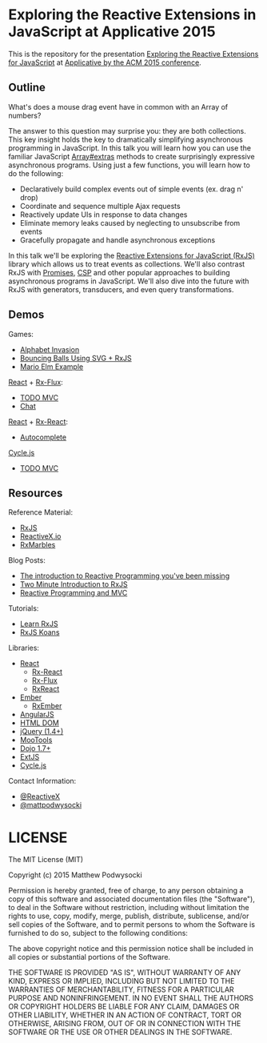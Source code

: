 # Exploring the Reactive Extensions in JavaScript at Applicative 2015

This is the repository for the presentation [Exploring the Reactive Extensions for JavaScript](http://applicative.acm.org/speaker-MatthewPodwysocki.html) at [Applicative by the ACM 2015 conference](http://applicative.acm.org/).

## Outline

What's does a mouse drag event have in common with an Array of numbers?

The answer to this question may surprise you: they are both collections. This key insight holds the key to dramatically simplifying asynchronous programming in JavaScript. In this talk you will learn how you can use the familiar JavaScript [Array#extras](http://blogs.msdn.com/b/ie/archive/2010/12/13/ecmascript-5-part-2-array-extras.aspx) methods to create surprisingly expressive asynchronous programs. Using just a few functions, you will learn how to do the following:

- Declaratively build complex events out of simple events (ex. drag n' drop)
- Coordinate and sequence multiple Ajax requests
- Reactively update UIs in response to data changes
- Eliminate memory leaks caused by neglecting to unsubscribe from events
- Gracefully propagate and handle asynchronous exceptions

In this talk we'll be exploring the [Reactive Extensions for JavaScript (RxJS)](https://github.com/Reactive-Extensions/RxJS) library which allows us to treat events as collections. We'll also contrast RxJS with [Promises](http://en.wikipedia.org/wiki/Futures_and_promises), [CSP](http://en.wikipedia.org/wiki/Communicating_sequential_processes) and other popular approaches to building asynchronous programs in JavaScript. We'll also dive into the future with RxJS with generators, transducers, and even query transformations.

## Demos
Games:
- [Alphabet Invasion](https://github.com/Reactive-Extensions/RxJS/tree/master/examples/alphabetinvasion)
- [Bouncing Balls Using SVG + RxJS](https://github.com/angus-c/rxjs-bouncing-balls)
- [Mario Elm Example](http://fudini.github.io/rx/mario.html)

[React](http://facebook.github.io/react/) + [Rx-Flux](https://github.com/fdecampredon/rx-flux):
- [TODO MVC](https://github.com/fdecampredon/rx-flux/tree/master/examples/flux-todomvc)
- [Chat](https://github.com/fdecampredon/rx-flux/tree/master/examples/flux-todomvc)

[React](http://facebook.github.io/react/) + [Rx-React](https://github.com/fdecampredon/rx-react):
- [Autocomplete](https://github.com/fdecampredon/rx-react/tree/master/examples/autocomplete)

[Cycle.js](https://github.com/staltz/cycle)
- [TODO MVC](https://github.com/staltz/todomvc-cycle)

## Resources

Reference Material:
- [RxJS](https://github.com/Reactive-Extensions/RxJS)
- [ReactiveX.io](http://reactivex.io)
- [RxMarbles](http://rxmarbles.com/)

Blog Posts:
- [The introduction to Reactive Programming you've been missing](https://gist.github.com/staltz/868e7e9bc2a7b8c1f754)
- [Two Minute Introduction to RxJS](https://medium.com/@andrestaltz/2-minute-introduction-to-rx-24c8ca793877)
- [Reactive Programming and MVC](http://aaronstacy.com/writings/reactive-programming-and-mvc/)

Tutorials:
- [Learn RxJS](https://github.com/jhusain/learnrx)
- [RxJS Koans](https://github.com/Reactive-Extensions/RxJSKoans)

Libraries:
- [React](http://facebook.github.io/react/)
  - [Rx-React](https://github.com/fdecampredon/rx-react)
  - [Rx-Flux](https://github.com/fdecampredon/rx-flux)
  - [RxReact](https://github.com/AlexMost/RxReact)
- [Ember](http://emberjs.com/)
  - [RxEmber](https://github.com/blesh/RxEmber)
- [AngularJS](https://github.com/Reactive-Extensions/rx.angular.js)
- [HTML DOM](https://github.com/Reactive-Extensions/RxJS-DOM)
- [jQuery (1.4+)](https://github.com/Reactive-Extensions/RxJS-jQuery)
- [MooTools](https://github.com/Reactive-Extensions/RxJS-MooTools)
- [Dojo 1.7+](https://github.com/Reactive-Extensions/RxJS-Dojo)
- [ExtJS](https://github.com/Reactive-Extensions/RxJS-ExtJS)
- [Cycle.js](https://github.com/staltz/cycle)

Contact Information:
- [@ReactiveX](https://twitter.com/ReactiveX)
- [@mattpodwysocki](https://twitter.com/mattpodwysocki)

# LICENSE

The MIT License (MIT)

Copyright (c) 2015 Matthew Podwysocki

Permission is hereby granted, free of charge, to any person obtaining a copy
of this software and associated documentation files (the "Software"), to deal
in the Software without restriction, including without limitation the rights
to use, copy, modify, merge, publish, distribute, sublicense, and/or sell
copies of the Software, and to permit persons to whom the Software is
furnished to do so, subject to the following conditions:

The above copyright notice and this permission notice shall be included in all
copies or substantial portions of the Software.

THE SOFTWARE IS PROVIDED "AS IS", WITHOUT WARRANTY OF ANY KIND, EXPRESS OR
IMPLIED, INCLUDING BUT NOT LIMITED TO THE WARRANTIES OF MERCHANTABILITY,
FITNESS FOR A PARTICULAR PURPOSE AND NONINFRINGEMENT. IN NO EVENT SHALL THE
AUTHORS OR COPYRIGHT HOLDERS BE LIABLE FOR ANY CLAIM, DAMAGES OR OTHER
LIABILITY, WHETHER IN AN ACTION OF CONTRACT, TORT OR OTHERWISE, ARISING FROM,
OUT OF OR IN CONNECTION WITH THE SOFTWARE OR THE USE OR OTHER DEALINGS IN THE
SOFTWARE.
